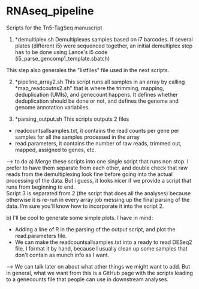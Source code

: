 # RNAseq_pipeline
Scripts for the Tn5-TagSeq manuscript


1. *demultiplex.sh 
Demultiplexes samples based on i7 barcodes. If several plates (different i5) were sequenced together, an initial demultiplex step has to be done using Lance's i5 code (i5_parse_gencomp1_template.sbatch)

This step also generales the "listfiles" file used in the next scripts.

2. *pipeline_array2.sh
This script runs all samples in an array by calling *map_readcoutns2.sh" that is where the trimming, mapping, deduplication (UMIs), and genecount happens. 
It defines whether deduplication should be done or not, and defines the genome and genome annotation variabiles. 

3. *parsing_output.sh
This scripts outputs 2 files
- readcountsallsamples.txt, it contains the read counts per gene per samples for all the samples processed in the array
- read.parameters, it contains the number of raw reads, trimmed out, mapped, assigned to genes, etc. 


--> to do
a)  Merge these scripts into one single script that runs non stop. I prefer to have them separate from each other, and double check that raw reads from the demultiplexing look fine before going into the actual processing of the data. But i guess, it looks nicer if we provide a script that runs from beginning to end.  
Script 3 is separated from 2 (the script that does all the analyses) because otherwise it is re-run in every array job messing up the final parsing of the data. I'm sure you'll know how to incorporate it into the script 2. 

b) I'll be cool to generate some simple plots. I have in mind:
- Adding a line of R in the parsing of the output script, and plot the read.parameters file. 
- We can make the readcountsallsamples.txt into a ready to read DESeq2 file. I format it by hand, because I usually clean up some samples that don't contain as munch info as I want.


--> We can talk later on about what other things we might want to add. 
But in general, what we want from this is a GitHub page with the scripts leading to a genecounts file that people can use in downstream analyses. 

